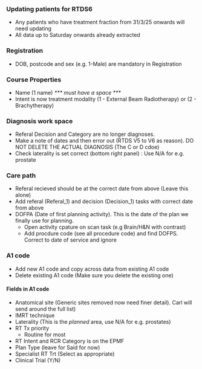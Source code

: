 ### Updating patients for RTDS6
- Any patients who have treatment fraction from 31/3/25 onwards will need updating
- All data up to Saturday onwards already extracted
### Registration
- DOB, postcode and sex (e.g. 1-Male) are mandatory in Registration
### Course Properties
- Name (1 name) _*** must have a space ***_
- Intent is now treatment modality (1 - External Beam Radiotherapy) or (2 - Brachytherapy)
### Diagnosis work space
- Referal Decision and Category are no longer diagnoses.
- Make a note of dates and then error out (RTDS V5 to V6 as reason).  DO NOT DELETE THE ACTUAL DIAGNOSIS (The C or D cdoe)
- Check laterality is set correct (bottom right panel) : Use N/A for e.g. prostate
### Care path
- Referal recieved should be at the correct date from above (Leave this alone)
- Add referal (Referal_1) and decision (Decision_1) tasks with correct date from above
- DOFPA (Date of first planning activity). This is the date of the plan we finally use for planning.
  - Open activity cpature on scan task (e.g Brain/H&N with contrast)
  - Add procdure code (see all procedure code) and find DOFPS. Correct to date of service and ignore
### A1 code
- Add new A1 code and copy across data from existing A1 code
- Delete existing A1 code (Make sure you delete the existing one)

#### Fields in A1 code
- Anatomical site (Generic sites removed now need finer detail). Carl will send around the full list)
- IMRT technique
- Laterality (This is the _planned_ area, use N/A for e.g. prostates)
- RT Tx priority
   - Routine for most
- RT Intent and RCR Category is on the EPMF
- Plan Type (leave for Said for now)
- Specialist RT Trt (Select as appropriate)
- Clinical Trial (Y/N)
